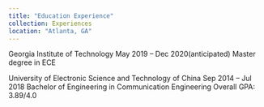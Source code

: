 ```yaml
---
title: "Education Experience"
collection: Experiences
location: "Atlanta, GA"
---
```


Georgia Institute of Technology                                 May 2019 – Dec 2020(anticipated)
Master degree in ECE                                            

University of Electronic Science and Technology of China        Sep 2014 – Jul 2018
Bachelor of Engineering in Communication Engineering            Overall GPA: 3.89/4.0

